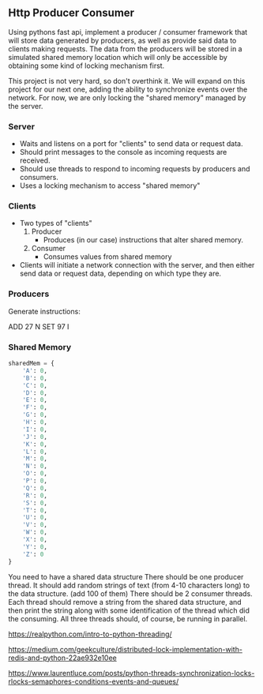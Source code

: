 ## Http Producer Consumer

Using pythons fast api, implement a producer / consumer framework that will store data generated by producers, as well as provide said data to clients making requests. The data from the producers will be stored in a simulated shared memory location which will only be accessible by obtaining some kind of locking mechanism first.

This project is not very hard, so don't overthink it. We will expand on this project for our next one, adding the ability to synchronize events over the network. For now, we are only locking the "shared memory" managed by the server.

### Server

-   Waits and listens on a port for "clients" to send data or request data.
-   Should print messages to the console as incoming requests are received.
-   Should use threads to respond to incoming requests by producers and consumers.
-   Uses a locking mechanism to access "shared memory"

### Clients

-   Two types of "clients"
    1. Producer
        - Produces (in our case) instructions that alter shared memory.
    2. Consumer
        - Consumes values from shared memory
-   Clients will initiate a network connection with the server, and then either send data or request data, depending on which type they are.

### Producers

Generate instructions:

ADD 27 N
SET 97 I

### Shared Memory

```python
sharedMem = {
    'A': 0,
    'B': 0,
    'C': 0,
    'D': 0,
    'E': 0,
    'F': 0,
    'G': 0,
    'H': 0,
    'I': 0,
    'J': 0,
    'K': 0,
    'L': 0,
    'M': 0,
    'N': 0,
    'O': 0,
    'P': 0,
    'Q': 0,
    'R': 0,
    'S': 0,
    'T': 0,
    'U': 0,
    'V': 0,
    'W': 0,
    'X': 0,
    'Y': 0,
    'Z': 0
}
```

You need to have a shared data structure
There should be one producer thread. It should add random strings of text (from 4-10 characters long) to the data structure. (add 100 of them)
There should be 2 consumer threads. Each thread should remove a string from the shared data structure, and then print the string along with some identification of the thread which did the consuming.
All three threads should, of course, be running in parallel.

https://realpython.com/intro-to-python-threading/

https://medium.com/geekculture/distributed-lock-implementation-with-redis-and-python-22ae932e10ee

https://www.laurentluce.com/posts/python-threads-synchronization-locks-rlocks-semaphores-conditions-events-and-queues/
